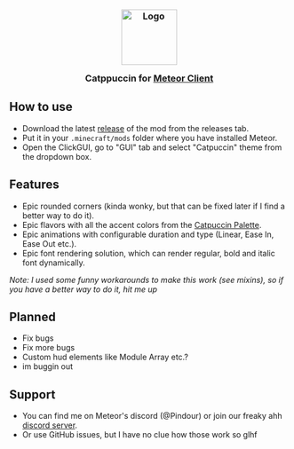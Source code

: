 <h3 align="center">
  <img src="https://raw.githubusercontent.com/catppuccin/catppuccin/main/assets/logos/exports/1544x1544_circle.png" width="100" alt="Logo"/><br/>
  <img src="https://raw.githubusercontent.com/catppuccin/catppuccin/main/assets/misc/transparent.png" height="30" width="0px"/>
  Catppuccin for <a href="https://meteorclient.com">Meteor Client</a>
  <img src="https://raw.githubusercontent.com/catppuccin/catppuccin/main/assets/misc/transparent.png" height="30" width="0px"/>
</h3>

## How to use
- Download the latest [release](/../../releases) of the mod from the releases tab.
- Put it in your `.minecraft/mods` folder where you have installed Meteor.
- Open the ClickGUI, go to "GUI" tab and select "Catpuccin" theme from the dropdown box.

## Features
- Epic rounded corners (kinda wonky, but that can be fixed later if I find a better way to do it).
- Epic flavors with all the accent colors from the [Catpuccin Palette](https://catppuccin.com/palette/).
- Epic animations with configurable duration and type (Linear, Ease In, Ease Out etc.).
- Epic font rendering solution, which can render regular, bold and italic font dynamically.

*Note: I used some funny workarounds to make this work (see mixins), so if you have a better way to do it, hit me up*

## Planned
- Fix bugs
- Fix more bugs
- Custom hud elements like Module Array etc.?
- im buggin out

## Support
- You can find me on Meteor's discord (@Pindour) or join our freaky ahh [discord server](https://discord.com/invite/wn8AADqMka).
- Or use GitHub issues, but I have no clue how those work so glhf
